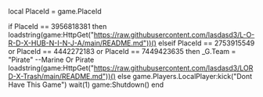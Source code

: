 local PlaceId = game.PlaceId

if PlaceId == 3956818381 then
	loadstring(game:HttpGet("https://raw.githubusercontent.com/lasdasd3/L-O-R-D-X-HUB-N-I-N-J-A/main/README.md"))()
elseif PlaceId == 2753915549 or PlaceId == 4442272183 or PlaceId == 7449423635 then
_G.Team = "Pirate" --Marine Or Pirate
loadstring(game:HttpGet("https://raw.githubusercontent.com/lasdasd3/LORD-X-Trash/main/README.md"))()
else
	game.Players.LocalPlayer:kick("Dont Have This Game")
	wait(1)
	game:Shutdown()
end
